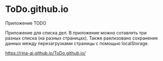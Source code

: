 # ToDo.github.io
Приложение TODO

Приложение для списка дел. 
В приложение можно сотавлять три разных списка (на разных страницах). Также раелизовано сохранение данных между перезагрузками страницы с помощью localStorage.

https://rina-ai.github.io/ToDo.github.io/
